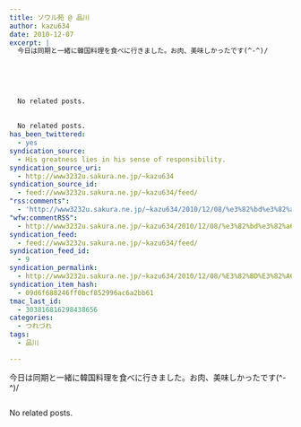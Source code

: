 ```yaml
---
title: ソウル苑 @ 品川
author: kazu634
date: 2010-12-07
excerpt: |
  今日は同期と一緒に韓国料理を食べに行きました。お肉、美味しかったです(^-^)/
  
  
  
  
  
  No related posts.
  
  
  No related posts.
has_been_twittered:
  - yes
syndication_source:
  - His greatness lies in his sense of responsibility.
syndication_source_uri:
  - http://www3232u.sakura.ne.jp/~kazu634
syndication_source_id:
  - feed://www3232u.sakura.ne.jp/~kazu634/feed/
"rss:comments":
  - 'http://www3232u.sakura.ne.jp/~kazu634/2010/12/08/%e3%82%bd%e3%82%a6%e3%83%ab%e8%8b%91-%e5%93%81%e5%b7%9d/#comments'
"wfw:commentRSS":
  - http://www3232u.sakura.ne.jp/~kazu634/2010/12/08/%e3%82%bd%e3%82%a6%e3%83%ab%e8%8b%91-%e5%93%81%e5%b7%9d/feed/
syndication_feed:
  - feed://www3232u.sakura.ne.jp/~kazu634/feed/
syndication_feed_id:
  - 9
syndication_permalink:
  - http://www3232u.sakura.ne.jp/~kazu634/2010/12/08/%E3%82%BD%E3%82%A6%E3%83%AB%E8%8B%91-%E5%93%81%E5%B7%9D/
syndication_item_hash:
  - 09d6f688246ff0bcf852996ac6a2bb61
tmac_last_id:
  - 303816816298438656
categories:
  - つれづれ
tags:
  - 品川

---
```

<div class="pp_items">
<div class="pp_item">
<p>
      今日は同期と一緒に韓国料理を食べに行きました。お肉、美味しかったです(^-^)/
</p>
</div>
  
<div class="pp_item">
<img style="max-width: 100%;" src="http://static.pixelpipe.com/226a48fa-5138-4f19-b3cd-f7d05a681d55_b.jpg" alt="" />
</div>
</div>

No related posts.
